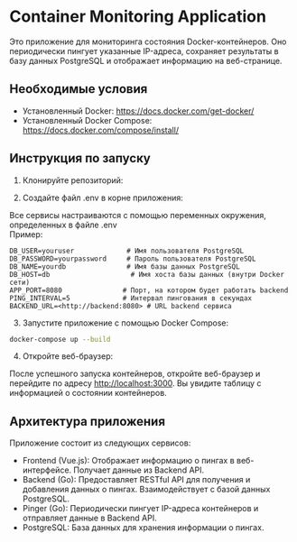 # Container Monitoring Application

Это приложение для мониторинга состояния Docker-контейнеров. Оно периодически пингует указанные IP-адреса, сохраняет результаты в базу данных PostgreSQL и отображает информацию на веб-странице.

## Необходимые условия

* Установленный Docker: <https://docs.docker.com/get-docker/>
* Установленный Docker Compose: <https://docs.docker.com/compose/install/>

## Инструкция по запуску

1) Клонируйте репозиторий:

2) Создайте файл .env в корне приложения:

Все сервисы настраиваются с помощью переменных окружения, определенных в файле .env\
Пример:

```
DB_USER=youruser             # Имя пользователя PostgreSQL
DB_PASSWORD=yourpassword     # Пароль пользователя PostgreSQL
DB_NAME=yourdb               # Имя базы данных PostgreSQL
DB_HOST=db                    # Имя хоста базы данных (внутри Docker сети)
APP_PORT=8080               # Порт, на котором будет работать backend
PING_INTERVAL=5             # Интервал пингования в секундах
BACKEND_URL=<http://backend:8080> # URL backend сервиса
```

3) Запустите приложение с помощью Docker Compose:

```bash
docker-compose up --build
```

4) Откройте веб-браузер:

После успешного запуска контейнеров, откройте веб-браузер и перейдите по адресу <http://localhost:3000>. Вы увидите таблицу с информацией о состоянии контейнеров.

## Архитектура приложения

Приложение состоит из следующих сервисов:

* Frontend (Vue.js): Отображает информацию о пингах в веб-интерфейсе. Получает данные из Backend API.
* Backend (Go): Предоставляет RESTful API для получения и добавления данных о пингах. Взаимодействует с базой данных PostgreSQL.
* Pinger (Go): Периодически пингует IP-адреса контейнеров и отправляет данные в Backend API.
* PostgreSQL: База данных для хранения информации о пингах.
